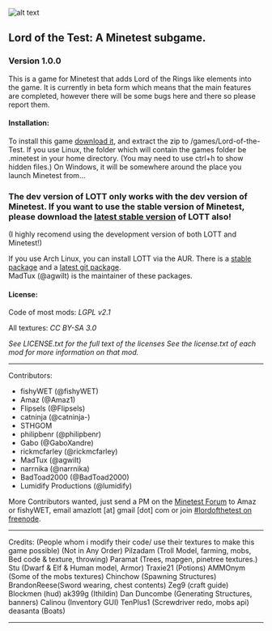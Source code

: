 ![alt text](https://raw.githubusercontent.com/minetest-LOTT/Lord-of-the-Test/master/menu/header.png)
## Lord of the Test: A Minetest subgame.
### Version 1.0.0

This is a game for Minetest that adds Lord of the Rings like elements into the game. It is currently in beta form which means that the main features are completed, however there will be some bugs here and there so please report them.

#### Installation:
To install this game [download it](../../archive/master.zip), and extract the zip to <your minetest folder>/games/Lord-of-the-Test.
If you use Linux, the folder which will contain the games folder be .minetest in your home directory. (You may need to use ctrl+h to show hidden files.) On Windows, it will be somewhere around the place you launch Minetest from...

### The dev version of LOTT only works with the dev version of Minetest. If you want to use the stable version of Minetest, please download the [latest stable version](https://github.com/minetest-LOTR/Lord-of-the-Test/archive/v1.0.0.zip) of LOTT also!

(I highly recomend using the development version of both LOTT and Minetest!)

If you use Arch Linux, you can install LOTT via the AUR. There is a [stable package](https://aur.archlinux.org/packages/minetest-lott/) and a [latest git package](https://aur.archlinux.org/packages/minetest-lott-git/).  
MadTux (@agwilt) is the maintainer of these packages.

#### License:

Code of most mods: *LGPL v2.1*

All textures: *CC BY-SA 3.0*

*See LICENSE.txt for the full text of the licenses*
*See the license.txt of each mod for more information on that mod.*

-----------------------------------------------------------------------------------------------
Contributors:

- fishyWET (@fishyWET)
- Amaz (@Amaz1)
- Flipsels (@Flipsels)
- catninja (@catninja-)
- STHGOM
- philipbenr (@philipbenr)
- Gabo (@GaboXandre)
- rickmcfarley (@rickmcfarley)
- MadTux (@agwilt)
- narrnika (@narrnika)
- BadToad2000 (@BadToad2000)
- Lumidify Productions (@lumidify)

More Contributors wanted, just send a PM on the [Minetest Forum](https://forum.minetest.net/index.php) to Amaz or fishyWET, email amazlott [at] gmail [dot] com or join [#lordofthetest on freenode](http://webchat.freenode.net/?channels=#lordofthetest).

-----------------------------------------------------------------------------------------------
Credits:
(People whom i modify their code/ use their textures to make this game possible)
(Not in Any Order)
Pilzadam (Troll Model, farming, mobs, Bed code & texture, throwing)
Paramat (Trees, mapgen, pinetree textures.)
Stu (Dwarf & Elf & Human model, Armor)
Traxie21 (Potions)
AMMOnym (Some of the mobs textures)
Chinchow (Spawning Structures)
BrandonReese(Sword wearing, chest contents)
Zeg9 (craft guide)
Blockmen (hud)
ak399g (Ithildin)
Dan Duncombe (Generating Structures, banners)
Calinou (Inventory GUI)
TenPlus1 (Screwdriver redo, mobs api)
deasanta (Boats)

-----------------------------------------------------------------------------------------------
